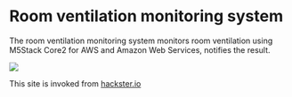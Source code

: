 # Room ventilation monitoring system
The room ventilation monitoring system monitors room ventilation using M5Stack Core2 for AWS and Amazon Web Services, notifies the result.

![]( "https://github.com/tomosoft-jp/Room-Ventilation/blob/master/cover.png") 

This site is invoked from [hackster.io](https://www.hackster.io/tomosoft/esp8266-car-robot-controlled-by-gamepad-b44850 "hackster.io")
